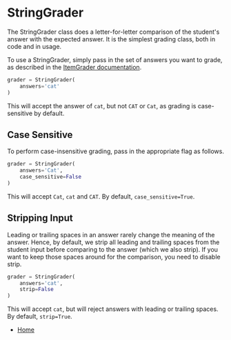 StringGrader
============

The StringGrader class does a letter-for-letter comparison of the student's answer with the expected answer. It is the simplest grading class, both in code and in usage.

To use a StringGrader, simply pass in the set of answers you want to grade, as described in the [ItemGrader documentation](item_grader.md).

```python
grader = StringGrader(
    answers='cat'
)
```

This will accept the answer of `cat`, but not `CAT` or `Cat`, as grading is case-sensitive by default.


Case Sensitive
--------------

To perform case-insensitive grading, pass in the appropriate flag as follows.

```python
grader = StringGrader(
    answers='Cat',
    case_sensitive=False
)
```

This will accept `Cat`, `cat` and `CAT`. By default, `case_sensitive=True`.


Stripping Input
---------------

Leading or trailing spaces in an answer rarely change the meaning of the answer. Hence, by default, we strip all leading and trailing spaces from the student input before comparing to the answer (which we also strip). If you want to keep those spaces around for the comparison, you need to disable strip.

```python
grader = StringGrader(
    answers='cat',
    strip=False
)
```

This will accept `cat`, but will reject answers with leading or trailing spaces. By default, `strip=True`.


- [Home](README.md)
